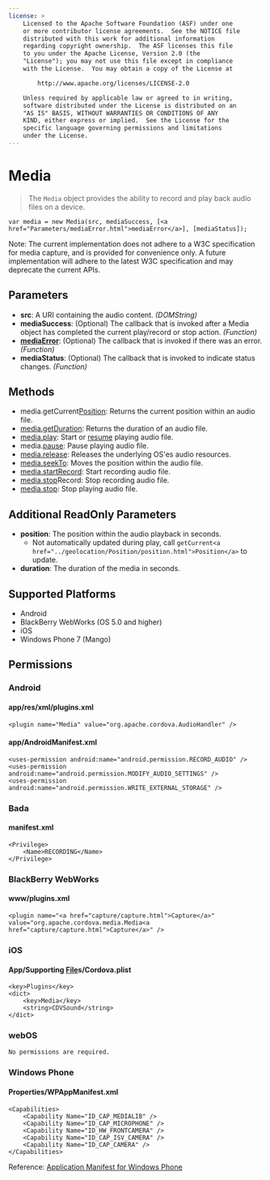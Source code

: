 ```yaml
---
license: >
    Licensed to the Apache Software Foundation (ASF) under one
    or more contributor license agreements.  See the NOTICE file
    distributed with this work for additional information
    regarding copyright ownership.  The ASF licenses this file
    to you under the Apache License, Version 2.0 (the
    "License"); you may not use this file except in compliance
    with the License.  You may obtain a copy of the License at

        http://www.apache.org/licenses/LICENSE-2.0

    Unless required by applicable law or agreed to in writing,
    software distributed under the License is distributed on an
    "AS IS" BASIS, WITHOUT WARRANTIES OR CONDITIONS OF ANY
    KIND, either express or implied.  See the License for the
    specific language governing permissions and limitations
    under the License.
---
```


Media
=====

> The `Media` object provides the ability to record and play back audio files on a device.

    var media = new Media(src, mediaSuccess, [<a href="Parameters/mediaError.html">mediaError</a>], [mediaStatus]);


Note: The current implementation does not adhere to a W3C specification for media capture, and is provided for convenience only.  A future implementation will adhere to the latest W3C specification and may deprecate the current APIs.

Parameters
----------

- __src__: A URI containing the audio content. _(DOMString)_
- __mediaSuccess__: (Optional) The callback that is invoked after a Media object has completed the current play/record or stop action. _(Function)_
- __<a href="Parameters/mediaError.html">mediaError</a>__: (Optional) The callback that is invoked if there was an error. _(Function)_
- __mediaStatus__: (Optional) The callback that is invoked to indicate status changes. _(Function)_

Methods
-------

- media.getCurrent<a href="../geolocation/Position/position.html">Position</a>: Returns the current position within an audio file.
- <a href="media.getDuration.html">media.getDuration</a>: Returns the duration of an audio file.
- <a href="media.play.html">media.play</a>: Start or <a href="../events/events.resume.html">resume</a> playing audio file.
- media.<a href="../events/events.pause.html">pause</a>: Pause playing audio file.
- <a href="media.release.html">media.release</a>: Releases the underlying OS'es audio resources.
- <a href="media.seekTo.html">media.seekTo</a>: Moves the position within the audio file.
- <a href="media.startRecord.html">media.startRecord</a>: Start recording audio file.
- <a href="media.stop.html">media.stop</a>Record: Stop recording audio file.
- <a href="media.stop.html">media.stop</a>: Stop playing audio file.

Additional ReadOnly Parameters
---------------------

- __position__: The position within the audio playback in seconds.
    - Not automatically updated during play, call `getCurrent<a href="../geolocation/Position/position.html">Position</a>` to update.
- __duration__: The duration of the media in seconds.

Supported Platforms
-------------------

- Android
- BlackBerry WebWorks (OS 5.0 and higher)
- iOS
- Windows Phone 7 (Mango)

Permissions
-----------

### Android

#### app/res/xml/plugins.xml

    <plugin name="Media" value="org.apache.cordova.AudioHandler" />

#### app/AndroidManifest.xml

    <uses-permission android:name="android.permission.RECORD_AUDIO" />
    <uses-permission android:name="android.permission.MODIFY_AUDIO_SETTINGS" />
    <uses-permission android:name="android.permission.WRITE_EXTERNAL_STORAGE" />

### Bada

#### manifest.xml

    <Privilege>
        <Name>RECORDING</Name>
    </Privilege>

### BlackBerry WebWorks

#### www/plugins.xml

    <plugin name="<a href="capture/capture.html">Capture</a>" value="org.apache.cordova.media.Media<a href="capture/capture.html">Capture</a>" />

### iOS

#### App/Supporting <a href="../file/fileobj/fileobj.html">File</a>s/Cordova.plist

    <key>Plugins</key>
    <dict>
        <key>Media</key>
        <string>CDVSound</string>
    </dict>

### webOS

    No permissions are required.

### Windows Phone

#### Properties/WPAppManifest.xml

    <Capabilities>
        <Capability Name="ID_CAP_MEDIALIB" />
        <Capability Name="ID_CAP_MICROPHONE" />
        <Capability Name="ID_HW_FRONTCAMERA" />
        <Capability Name="ID_CAP_ISV_CAMERA" />
        <Capability Name="ID_CAP_CAMERA" />
    </Capabilities>

Reference: [Application Manifest for Windows Phone](http://msdn.microsoft.com/en-us/library/ff769509%28v=vs.92%29.aspx)
